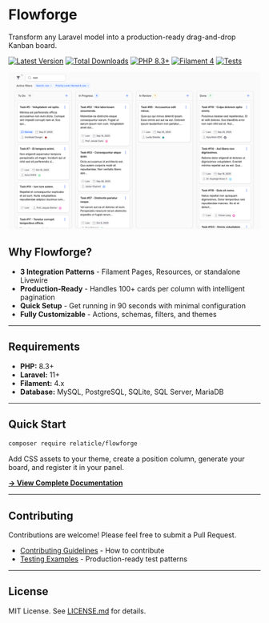 # Flowforge

Transform any Laravel model into a production-ready drag-and-drop Kanban board.

[![Latest Version](https://img.shields.io/packagist/v/relaticle/flowforge.svg?style=for-the-badge)](https://packagist.org/packages/relaticle/flowforge)
[![Total Downloads](https://img.shields.io/packagist/dt/relaticle/flowforge.svg?style=for-the-badge)](https://packagist.org/packages/relaticle/flowforge)
[![PHP 8.3+](https://img.shields.io/badge/php-8.3%2B-blue.svg?style=for-the-badge)](https://php.net)
[![Filament 4](https://img.shields.io/badge/filament-4.x-purple.svg?style=for-the-badge)](https://filamentphp.com)
[![Tests](https://img.shields.io/github/actions/workflow/status/relaticle/flowforge/run-tests.yml?branch=2.x&style=for-the-badge&label=tests)](https://github.com/relaticle/flowforge/actions)

<div align="center">
<img src="art/preview.png" alt="Flowforge Kanban Board" width="800">
</div>

## Why Flowforge?

- **3 Integration Patterns** - Filament Pages, Resources, or standalone Livewire  
- **Production-Ready** - Handles 100+ cards per column with intelligent pagination  
- **Quick Setup** - Get running in 90 seconds with minimal configuration
- **Fully Customizable** - Actions, schemas, filters, and themes

---

## Requirements

- **PHP:** 8.3+
- **Laravel:** 11+
- **Filament:** 4.x
- **Database:** MySQL, PostgreSQL, SQLite, SQL Server, MariaDB

---

## Quick Start

```bash
composer require relaticle/flowforge
```

Add CSS assets to your theme, create a position column, generate your board, and register it in your panel.

**[→ View Complete Documentation](https://relaticle.github.io/flowforge/)**

---

## Contributing

Contributions are welcome! Please feel free to submit a Pull Request.

- [Contributing Guidelines](.github/CONTRIBUTING.md) - How to contribute
- [Testing Examples](tests/Feature/) - Production-ready test patterns

---

## License

MIT License. See [LICENSE.md](LICENSE.md) for details.
